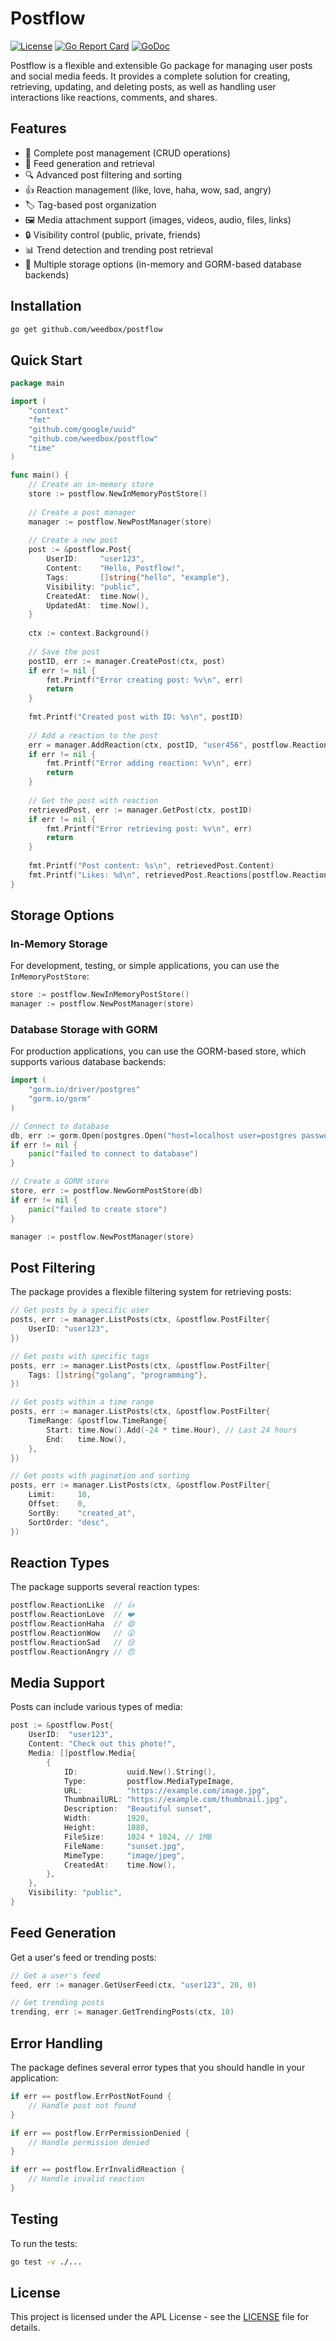 # Postflow

[![License](https://img.shields.io/badge/license-APL-blue.svg)](LICENSE)
[![Go Report Card](https://goreportcard.com/badge/github.com/weedbox/postflow)](https://goreportcard.com/report/github.com/weedbox/postflow)
[![GoDoc](https://godoc.org/github.com/weedbox/postflow?status.svg)](https://godoc.org/github.com/weedbox/postflow)

Postflow is a flexible and extensible Go package for managing user posts and social media feeds. It provides a complete solution for creating, retrieving, updating, and deleting posts, as well as handling user interactions like reactions, comments, and shares.

## Features

- 📝 Complete post management (CRUD operations)
- 🔄 Feed generation and retrieval
- 🔍 Advanced post filtering and sorting
- 👍 Reaction management (like, love, haha, wow, sad, angry)
- 🏷️ Tag-based post organization
- 🖼️ Media attachment support (images, videos, audio, files, links)
- 🔒 Visibility control (public, private, friends)
- 📊 Trend detection and trending post retrieval
- 💾 Multiple storage options (in-memory and GORM-based database backends)

## Installation

```bash
go get github.com/weedbox/postflow
```

## Quick Start

```go
package main

import (
	"context"
	"fmt"
	"github.com/google/uuid"
	"github.com/weedbox/postflow"
	"time"
)

func main() {
	// Create an in-memory store
	store := postflow.NewInMemoryPostStore()
	
	// Create a post manager
	manager := postflow.NewPostManager(store)
	
	// Create a new post
	post := &postflow.Post{
		UserID:     "user123",
		Content:    "Hello, Postflow!",
		Tags:       []string{"hello", "example"},
		Visibility: "public",
		CreatedAt:  time.Now(),
		UpdatedAt:  time.Now(),
	}
	
	ctx := context.Background()
	
	// Save the post
	postID, err := manager.CreatePost(ctx, post)
	if err != nil {
		fmt.Printf("Error creating post: %v\n", err)
		return
	}
	
	fmt.Printf("Created post with ID: %s\n", postID)
	
	// Add a reaction to the post
	err = manager.AddReaction(ctx, postID, "user456", postflow.ReactionLike)
	if err != nil {
		fmt.Printf("Error adding reaction: %v\n", err)
		return
	}
	
	// Get the post with reaction
	retrievedPost, err := manager.GetPost(ctx, postID)
	if err != nil {
		fmt.Printf("Error retrieving post: %v\n", err)
		return
	}
	
	fmt.Printf("Post content: %s\n", retrievedPost.Content)
	fmt.Printf("Likes: %d\n", retrievedPost.Reactions[postflow.ReactionLike])
}
```

## Storage Options

### In-Memory Storage

For development, testing, or simple applications, you can use the `InMemoryPostStore`:

```go
store := postflow.NewInMemoryPostStore()
manager := postflow.NewPostManager(store)
```

### Database Storage with GORM

For production applications, you can use the GORM-based store, which supports various database backends:

```go
import (
	"gorm.io/driver/postgres"
	"gorm.io/gorm"
)

// Connect to database
db, err := gorm.Open(postgres.Open("host=localhost user=postgres password=postgres dbname=postflow port=5432 sslmode=disable"), &gorm.Config{})
if err != nil {
	panic("failed to connect to database")
}

// Create a GORM store
store, err := postflow.NewGormPostStore(db)
if err != nil {
	panic("failed to create store")
}

manager := postflow.NewPostManager(store)
```

## Post Filtering

The package provides a flexible filtering system for retrieving posts:

```go
// Get posts by a specific user
posts, err := manager.ListPosts(ctx, &postflow.PostFilter{
	UserID: "user123",
})

// Get posts with specific tags
posts, err := manager.ListPosts(ctx, &postflow.PostFilter{
	Tags: []string{"golang", "programming"},
})

// Get posts within a time range
posts, err := manager.ListPosts(ctx, &postflow.PostFilter{
	TimeRange: &postflow.TimeRange{
		Start: time.Now().Add(-24 * time.Hour), // Last 24 hours
		End:   time.Now(),
	},
})

// Get posts with pagination and sorting
posts, err := manager.ListPosts(ctx, &postflow.PostFilter{
	Limit:     10,
	Offset:    0,
	SortBy:    "created_at",
	SortOrder: "desc",
})
```

## Reaction Types

The package supports several reaction types:

```go
postflow.ReactionLike  // 👍
postflow.ReactionLove  // ❤️
postflow.ReactionHaha  // 😄
postflow.ReactionWow   // 😮
postflow.ReactionSad   // 😢
postflow.ReactionAngry // 😠
```

## Media Support

Posts can include various types of media:

```go
post := &postflow.Post{
	UserID:  "user123",
	Content: "Check out this photo!",
	Media: []postflow.Media{
		{
			ID:           uuid.New().String(),
			Type:         postflow.MediaTypeImage,
			URL:          "https://example.com/image.jpg",
			ThumbnailURL: "https://example.com/thumbnail.jpg",
			Description:  "Beautiful sunset",
			Width:        1920,
			Height:       1080,
			FileSize:     1024 * 1024, // 1MB
			FileName:     "sunset.jpg",
			MimeType:     "image/jpeg",
			CreatedAt:    time.Now(),
		},
	},
	Visibility: "public",
}
```

## Feed Generation

Get a user's feed or trending posts:

```go
// Get a user's feed
feed, err := manager.GetUserFeed(ctx, "user123", 20, 0)

// Get trending posts
trending, err := manager.GetTrendingPosts(ctx, 10)
```

## Error Handling

The package defines several error types that you should handle in your application:

```go
if err == postflow.ErrPostNotFound {
	// Handle post not found
}

if err == postflow.ErrPermissionDenied {
	// Handle permission denied
}

if err == postflow.ErrInvalidReaction {
	// Handle invalid reaction
}
```

## Testing

To run the tests:

```bash
go test -v ./...
```

## License

This project is licensed under the APL License - see the [LICENSE](LICENSE) file for details.
